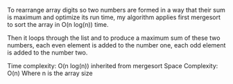 To rearrange array digits so two numbers are formed in a way that their sum is maximum and optimize its run time,
my algorithm applies first mergesort to sort the array in O(n log(n)) time. 

Then it loops through the list and to produce a maximum sum of these two numbers,
 each even element is added to the number one, each odd element is added to the number two.

Time complexity: O(n log(n)) inherited from mergesort
Space Complexity: O(n)
Where n is the array size 